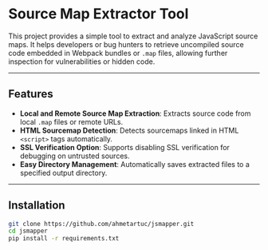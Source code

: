 # Source Map Extractor Tool

This project provides a simple tool to extract and analyze JavaScript source maps. It helps developers or bug hunters to retrieve uncompiled source code embedded in Webpack bundles or `.map` files, allowing further inspection for vulnerabilities or hidden code.

---

## Features
- **Local and Remote Source Map Extraction**: Extracts source code from local `.map` files or remote URLs.
- **HTML Sourcemap Detection**: Detects sourcemaps linked in HTML `<script>` tags automatically.
- **SSL Verification Option**: Supports disabling SSL verification for debugging on untrusted sources.
- **Easy Directory Management**: Automatically saves extracted files to a specified output directory.

---

## Installation
   ```bash
   git clone https://github.com/ahmetartuc/jsmapper.git
   cd jsmapper
   pip install -r requirements.txt
